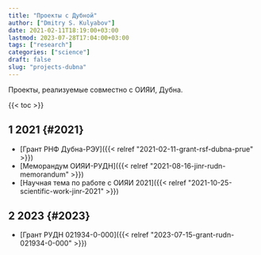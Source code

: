 ```yaml
---
title: "Проекты с Дубной"
author: ["Dmitry S. Kulyabov"]
date: 2021-02-11T18:19:00+03:00
lastmod: 2023-07-28T17:04:00+03:00
tags: ["research"]
categories: ["science"]
draft: false
slug: "projects-dubna"
---
```


Проекты, реализуемые совместно с ОИЯИ, Дубна.

<!--more-->

{{< toc >}}


## <span class="section-num">1</span> 2021 {#2021}

-   [Грант РНФ Дубна-РЭУ]({{< relref "2021-02-11-grant-rsf-dubna-prue" >}})
-   [Меморандум ОИЯИ-РУДН]({{< relref "2021-08-16-jinr-rudn-memorandum" >}})
-   [Научная тема по работе с ОИЯИ 2021]({{< relref "2021-10-25-scientific-work-jinr-2021" >}})


## <span class="section-num">2</span> 2023 {#2023}

-   [Грант РУДН 021934-0-000]({{< relref "2023-07-15-grant-rudn-021934-0-000" >}})

